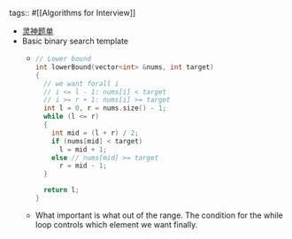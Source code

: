 tags:: #[[Algorithms for Interview]]

- [灵神题单](https://leetcode.cn/circle/discuss/SqopEo/)
- Basic binary search template
	- ```cpp
	  // Lower bound
	  int lowerBound(vector<int> &nums, int target)
	  {
	    // we want forall i
	    // i <= l - 1: nums[i] < target
	    // i >= r + 1: nums[i] >= target
	    int l = 0, r = nums.size() - 1;
	    while (l <= r)
	    {
	      int mid = (l + r) / 2;
	      if (nums[mid] < target)
	        l = mid + 1;
	      else // nums[mid] >= target
	        r = mid - 1;
	    }
	  
	    return l;
	  }
	  ```
	- What important is what out of the range. The condition for the while loop controls which element we want finally.